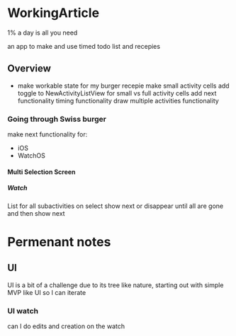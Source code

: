# WorkingArticle
1% a day is all you need

an app to make and use timed todo list and recepies


## Overview

- make workable state for my burger recepie
    make small activity cells
    add toggle to NewActivityListView for small vs full activity cells
    add next functionality
    timing functionality
    draw multiple activities functionality

### Going through Swiss burger
make next functionality for:
- iOS
- WatchOS

#### Multi Selection Screen

##### Watch
List for all subactivities on select show next or disappear until all are gone and then show next







# Permenant notes

## UI
UI is a bit of a challenge due to its tree like nature, starting out with 
simple MVP like UI so I can iterate

### UI watch
can I do edits and creation on the watch
